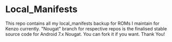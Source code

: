 # Local_Manifests
This repo contains all my local_manifests backup for ROMs I maintain for Kenzo currently.
"Nougat" branch for respective repos is the finalised stable source code for Android 7.x Nougat.
You can fork it if you want. Thank You!

